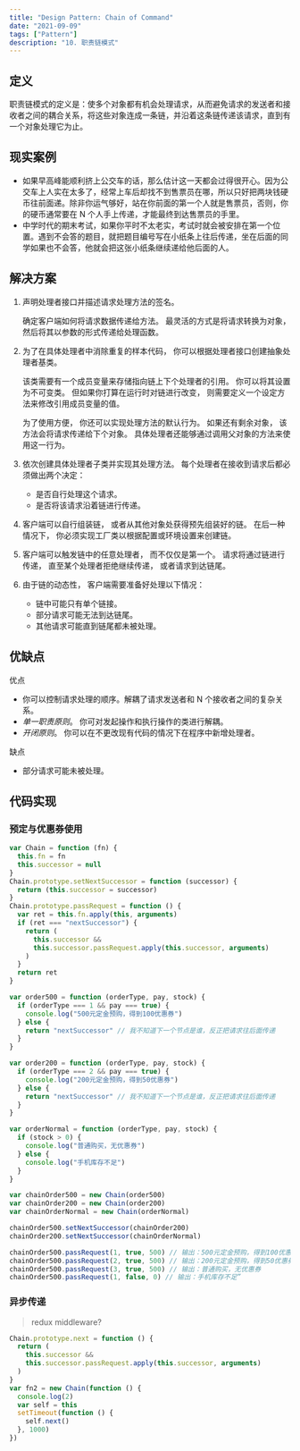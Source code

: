 ```yaml
---
title: "Design Pattern: Chain of Command"
date: "2021-09-09"
tags: ["Pattern"]
description: "10. 职责链模式"
---
```


## 定义

职责链模式的定义是：使多个对象都有机会处理请求，从而避免请求的发送者和接收者之间的耦合关系，将这些对象连成一条链，并沿着这条链传递该请求，直到有一个对象处理它为止。

## 现实案例

- 如果早高峰能顺利挤上公交车的话，那么估计这一天都会过得很开心。因为公交车上人实在太多了，经常上车后却找不到售票员在哪，所以只好把两块钱硬币往前面递。除非你运气够好，站在你前面的第一个人就是售票员，否则，你的硬币通常要在 N 个人手上传递，才能最终到达售票员的手里。
- 中学时代的期末考试，如果你平时不太老实，考试时就会被安排在第一个位置。遇到不会答的题目，就把题目编号写在小纸条上往后传递，坐在后面的同学如果也不会答，他就会把这张小纸条继续递给他后面的人。

## 解决方案

1. 声明处理者接口并描述请求处理方法的签名。

   确定客户端如何将请求数据传递给方法。 最灵活的方式是将请求转换为对象， 然后将其以参数的形式传递给处理函数。

2. 为了在具体处理者中消除重复的样本代码， 你可以根据处理者接口创建抽象处理者基类。

   该类需要有一个成员变量来存储指向链上下个处理者的引用。 你可以将其设置为不可变类。 但如果你打算在运行时对链进行改变， 则需要定义一个设定方法来修改引用成员变量的值。

   为了使用方便， 你还可以实现处理方法的默认行为。 如果还有剩余对象， 该方法会将请求传递给下个对象。 具体处理者还能够通过调用父对象的方法来使用这一行为。

3. 依次创建具体处理者子类并实现其处理方法。 每个处理者在接收到请求后都必须做出两个决定：

   - 是否自行处理这个请求。
   - 是否将该请求沿着链进行传递。

4. 客户端可以自行组装链， 或者从其他对象处获得预先组装好的链。 在后一种情况下， 你必须实现工厂类以根据配置或环境设置来创建链。

5. 客户端可以触发链中的任意处理者， 而不仅仅是第一个。 请求将通过链进行传递， 直至某个处理者拒绝继续传递， 或者请求到达链尾。

6. 由于链的动态性， 客户端需要准备好处理以下情况：

   - 链中可能只有单个链接。
   - 部分请求可能无法到达链尾。
   - 其他请求可能直到链尾都未被处理。

## 优缺点

优点

- 你可以控制请求处理的顺序。解耦了请求发送者和 N 个接收者之间的复杂关系。
- _单一职责原则_。 你可对发起操作和执行操作的类进行解耦。
- _开闭原则_。 你可以在不更改现有代码的情况下在程序中新增处理者。

缺点

- 部分请求可能未被处理。

## 代码实现

### 预定与优惠券使用

```js
var Chain = function (fn) {
  this.fn = fn
  this.successor = null
}
Chain.prototype.setNextSuccessor = function (successor) {
  return (this.successor = successor)
}
Chain.prototype.passRequest = function () {
  var ret = this.fn.apply(this, arguments)
  if (ret === "nextSuccessor") {
    return (
      this.successor &&
      this.successor.passRequest.apply(this.successor, arguments)
    )
  }
  return ret
}

var order500 = function (orderType, pay, stock) {
  if (orderType === 1 && pay === true) {
    console.log("500元定金预购，得到100优惠券")
  } else {
    return "nextSuccessor" // 我不知道下一个节点是谁，反正把请求往后面传递
  }
}

var order200 = function (orderType, pay, stock) {
  if (orderType === 2 && pay === true) {
    console.log("200元定金预购，得到50优惠券")
  } else {
    return "nextSuccessor" // 我不知道下一个节点是谁，反正把请求往后面传递
  }
}

var orderNormal = function (orderType, pay, stock) {
  if (stock > 0) {
    console.log("普通购买，无优惠券")
  } else {
    console.log("手机库存不足")
  }
}

var chainOrder500 = new Chain(order500)
var chainOrder200 = new Chain(order200)
var chainOrderNormal = new Chain(orderNormal)

chainOrder500.setNextSuccessor(chainOrder200)
chainOrder200.setNextSuccessor(chainOrderNormal)

chainOrder500.passRequest(1, true, 500) // 输出：500元定金预购，得到100优惠券
chainOrder500.passRequest(2, true, 500) // 输出：200元定金预购，得到50优惠券
chainOrder500.passRequest(3, true, 500) // 输出：普通购买，无优惠券
chainOrder500.passRequest(1, false, 0) // 输出：手机库存不足”
```

### 异步传递

> redux middleware?

```js
Chain.prototype.next = function () {
  return (
    this.successor &&
    this.successor.passRequest.apply(this.successor, arguments)
  )
}
var fn2 = new Chain(function () {
  console.log(2)
  var self = this
  setTimeout(function () {
    self.next()
  }, 1000)
})
```
